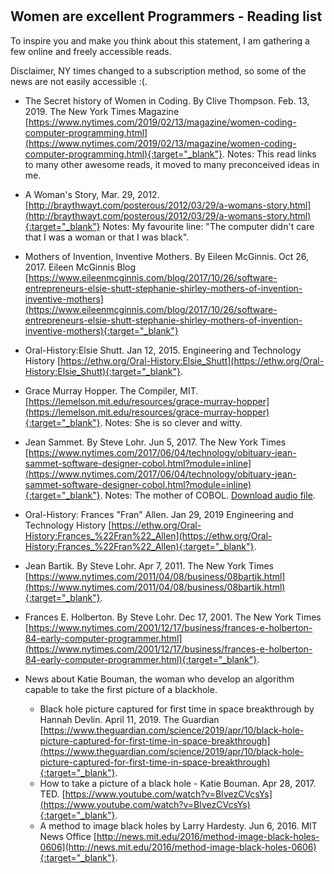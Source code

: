 #

## Women are excellent Programmers - Reading list

To inspire you and make you think about this statement, I am gathering a few online and freely accessible reads. 

Disclaimer, NY times changed to a subscription method, so some of the news are not easily accessible :(.

* The Secret history of Women in Coding. By Clive Thompson. Feb. 13, 2019. The New York Times Magazine [https://www.nytimes.com/2019/02/13/magazine/women-coding-computer-programming.html](https://www.nytimes.com/2019/02/13/magazine/women-coding-computer-programming.html){:target="_blank"}.
Notes: This read links to many other awesome reads, it moved to many preconceived ideas in me.
* A Woman's Story, Mar. 29, 2012. [http://braythwayt.com/posterous/2012/03/29/a-womans-story.html](http://braythwayt.com/posterous/2012/03/29/a-womans-story.html){:target="_blank"}
Notes: My favourite line: "The computer didn't care that I was a woman or that I was black".
* Mothers of Invention, Inventive Mothers. By Eileen McGinnis. Oct 26, 2017. Eileen McGinnis Blog [https://www.eileenmcginnis.com/blog/2017/10/26/software-entrepreneurs-elsie-shutt-stephanie-shirley-mothers-of-invention-inventive-mothers](https://www.eileenmcginnis.com/blog/2017/10/26/software-entrepreneurs-elsie-shutt-stephanie-shirley-mothers-of-invention-inventive-mothers){:target="_blank"}
* Oral-History:Elsie Shutt. Jan 12, 2015. Engineering and Technology History [https://ethw.org/Oral-History:Elsie_Shutt](https://ethw.org/Oral-History:Elsie_Shutt){:target="_blank"}.
* Grace Murray Hopper. The Compiler, MIT. [https://lemelson.mit.edu/resources/grace-murray-hopper](https://lemelson.mit.edu/resources/grace-murray-hopper){:target="_blank"}. Notes: She is so clever and witty.
* Jean Sammet. By Steve Lohr. Jun 5, 2017. The New York Times [https://www.nytimes.com/2017/06/04/technology/obituary-jean-sammet-software-designer-cobol.html?module=inline](https://www.nytimes.com/2017/06/04/technology/obituary-jean-sammet-software-designer-cobol.html?module=inline){:target="_blank"}. Notes: The mother of COBOL. [Download audio file](https://github.com/orchid00/WomenAreExcellentProgrammers/raw/master/Audio/Jean_Sammet_COBOL.mp3).
* Oral-History: Frances "Fran" Allen. Jan 29, 2019 Engineering and Technology History [https://ethw.org/Oral-History:Frances_%22Fran%22_Allen](https://ethw.org/Oral-History:Frances_%22Fran%22_Allen){:target="_blank"}.
* Jean Bartik. By Steve Lohr. Apr 7, 2011. The New York Times [https://www.nytimes.com/2011/04/08/business/08bartik.html](https://www.nytimes.com/2011/04/08/business/08bartik.html){:target="_blank"}.
* Frances E. Holberton. By Steve Lohr. Dec 17, 2001. The New York Times [https://www.nytimes.com/2001/12/17/business/frances-e-holberton-84-early-computer-programmer.html](https://www.nytimes.com/2001/12/17/business/frances-e-holberton-84-early-computer-programmer.html){:target="_blank"}.

* News about Katie Bouman, the woman who develop an algorithm capable to take the first picture of a blackhole. 
    * Black hole picture captured for first time in space breakthrough by Hannah Devlin. April 11, 2019. The Guardian [https://www.theguardian.com/science/2019/apr/10/black-hole-picture-captured-for-first-time-in-space-breakthrough](https://www.theguardian.com/science/2019/apr/10/black-hole-picture-captured-for-first-time-in-space-breakthrough){:target="_blank"}. 
    * How to take a picture of a black hole - Katie Bouman. Apr 28, 2017. TED. [https://www.youtube.com/watch?v=BIvezCVcsYs](https://www.youtube.com/watch?v=BIvezCVcsYs){:target="_blank"}.
    * A method to image black holes by Larry Hardesty. Jun 6, 2016. MIT News Office [http://news.mit.edu/2016/method-image-black-holes-0606](http://news.mit.edu/2016/method-image-black-holes-0606){:target="_blank"}.

